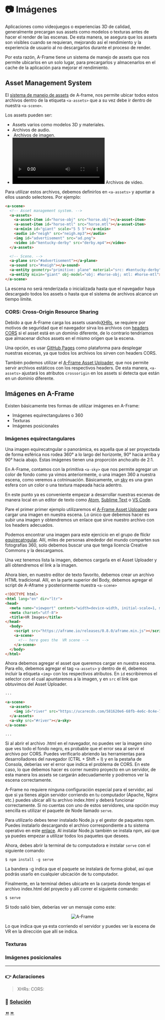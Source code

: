 # :camera: Imágenes

Aplicaciones como videojuegos o experiencias 3D de calidad, generalmente precargan sus assets como modelos o texturas antes de hacer el render de las escenas. De esta manera, se asegura que los assets son visibles cuando se requieran, mejorando así el rendimiento y la experiencia de usuario al no descargarlos durante el proceso de render.

Por esta razón, A-Frame tiene un sistema de manejo de assets que nos permite ubicarlos en un solo lugar, para precargarlos y almacenarlos en el cache de la aplicación para mejorar el rendimiento.

## Asset Management System
El [sistema de manejo de assets](https://aframe.io/docs/0.8.0/core/asset-management-system.html) de A-frame, nos permite ubicar todos estos archivos dentro de la etiqueta `<a-assets>` que a su vez debe ir dentro de nuestra `<a-scene>`.

Los assets pueden ser:

* **<a-asset-item>** Assets varios como modelos 3D y materiales.
* **<audio>** Archivos de audio.
* **<img>** Archivos de imagen.
* **<video>** Archivos de video.

Para utilizar estos archivos, debemos definirlos en `<a-assets>` y apuntar a ellos usando selectores. Por ejemplo:

```html
<a-scene>
  <!-- Asset management system. -->
  <a-assets>
    <a-asset-item id="horse-obj" src="horse.obj"></a-asset-item>
    <a-asset-item id="horse-mtl" src="horse.mtl"></a-asset-item>
    <a-mixin id="giant" scale="5 5 5"></a-mixin>
    <audio id="neigh" src="neigh.mp3"></audio>
    <img id="advertisement" src="ad.png">
    <video id="kentucky-derby" src="derby.mp4"></video>
  </a-assets>

  <!-- Scene. -->
  <a-plane src="#advertisement"></a-plane>
  <a-sound src="#neigh"></a-sound>
  <a-entity geometry="primitive: plane" material="src: #kentucky-derby"></a-entity>
  <a-entity mixin="giant" obj-model="obj: #horse-obj; mtl: #horse-mtl"></a-entity>
</a-scene>
````

La escena no será renderizada o inicializada hasta que el navegador haya descargado todos los assets o hasta que el sistema de archivos alcance un tiempo límite.

### CORS: Cross-Origin Resource Sharing
Debido a que A-Frame carga los assets usando[XHRs](#point_right-aclaraciones), se requiere por motivos de seguridad que el navegador sirva los archivos con [headers CORS](#point_right-aclaraciones) si el asset está en un dominio diferente, de lo contrario tendríamos que almacenar dichos assets en el mismo origen que la escena.

Una opción, es usar [GitHub Pages](https://pages.github.com/) como plataforma para desplegar nuestras escenas, ya que todos los archivos los sirven con headers CORS.

También podemos utilizar el [A-Frame Asset Uploader](https://cdn.aframe.io/), que nos permite servir archivos estáticos con los respectivos headers. De esta manera, `<a-assets>` ajustará los atributos `crossorigin` en los assets si detecta que están en un dominio diferente.

## Imágenes en A-Frame
Existen básicamente tres formas de utilizar imágenes en A-Frame:

* Imágenes equirectangulares o 360
* Texturas
* Imágenes posicionales

### Imágenes equirectangulares
Una imagen equirecatngular o panorámica, es aquella que al ser proyectada de forma esférica nos rodea 360° a lo largo del horizonte, 90° hacia arriba y 90° hacia abajo. Estas imágenes tienen una proporción ancho:alto de 2:1.

En A-Frame, contamos con la primitiva `<a-sky>` que nos permite agregar un color de fondo como ya vimos anteriormente, o una imagen 360 a nuestra escena, como veremos a cotninuación. Básicamente, un [sky](https://aframe.io/docs/0.8.0/primitives/a-sky.html#example) es una gran esfera con un color o una textura mapeada hacia adentro.

En este punto ya es conveniente empezar a desarrollar nuestras escenas de manera local en un editor de texto como [Atom](https://atom.io/), [Sublime Text](https://www.sublimetext.com/) o [VS Code](https://code.visualstudio.com/).

Pare el primer primer ejemplo utilizaremos el [A-Frame Asset Uploader](https://cdn.aframe.io/) para cargar una imagen en nuestra escena. Lo único que debemos hacer es subir una imagen y obtendremos un enlace que sirve nuestro archivo con los headers adecuados.

Podemos encontrar una imagen para este ejercicio en el grupo de flickr [equirecatngular](https://www.flickr.com/groups/equirectangular/). Allí, miles de personas alrededor del mundo comparten sus fotografías 360, solo debemos buscar una que tenga licencia Creative Commons y la descargamos.

Una vez tenemos lista la imagen, debemos cargarla en el Asset Uploader y allí obtendremos el link a la imagen.

Ahora bien, en nuestro editor de texto favorito, debemos crear un archivo HTML tradicional. Allí, en la parte superior del Body, debemos agregar el script de A-Aframe y posteriormente nuestra `<a-scene>`

```html
<!DOCTYPE html>
<html lang="en" dir="ltr">
<head>
  <meta name="viewport" content="width=device-width, initial-scale=1, maximum-scale=1">
  <meta charset="utf-8">
  <title>VR Images</title>
</head>
  <body>
    <script src="https://aframe.io/releases/0.8.0/aframe.min.js"></script>
    <a-scene>
      <!-- here goes the  VR scene -->
    </a-scene>
  </body>
</html>
````

Ahora debemos agregar el asset que queremos cargar en nuestra escena. Para ello, debemos agregar el tag `<a-assets>` y dentro de él, debemos incluir la etiqueta `<img>` con los respectivos atributos. En `id` escribiremos el selector con el cual apuntaremos a la imagen, y en `src` el link que obtuvimos del Asset Uploader.

```html
...

<a-scene>
  <a-assets>
    <img id="river" src="https://ucarecdn.com/581620e6-68fb-4e6c-8c4e-7120117b8411/">
  </a-assets>
  <a-sky src="#river"></a-sky>
</a-scene>

...
````

Si al abrir el archivo .html en el navegador, no puedes ver la imagen sino que ves todo el fondo negro, es probable que el error sea al servir el archivo por CORS. Puedes verificarlo abriendo las herramientas para desarrolladores del navegador (CTRL + Shift + I) y en la pestaña de Consola, deberías ver el error que indica el problema de CORS. En este caso, lo que debemos hacer es correr nuestro proyecto en un servidor, de esta manera los assets se cargarán adecuadamente y podremos ver la escena correctamente.

A-Frame no requiere ninguna configuración especial para el servidor, así que si ya tienes algún servidor corriendo en tu computador (Apache, Nginx etc.) puedes ubicar allí tu archivo index.html y deberá funcionar correctamente. Si no cuentas con uno de estos servidores, una opción muy sencilla es utilizar el paquete de Node llamado `serve`.

Para utilizarlo debes tener instalado Node.js y el gestor de paquetes npm. Puedes instalarlo descargando el archivo correspondiente a tu sistema operativo en este [enlace](https://nodejs.org/en/download/). Al instalar Node.js también se instala npm, así que ya puedes empezar a utilizar todos los paquetes que desees.

Ahora, debes abrir la terminal de tu computadora e instalar `serve` con el siguiente comando:

```
$ npm install -g serve
```

La bandera -g indica que el paquete se instalará de forma global, así que podrás usarlo en cualquier ubicación de tu computador.

Finalmente, en la terminal debes ubicarte en la carpeta donde tengas el archivo index.html del proyecto y allí correr el siguiente comando:

```
$ serve
```

Si todo salió bien, deberías ver un mensaje como este:

<p align="center">
 <img src="../docs/img/serve.png" alt="A-Frame">
</p>

Lo que indica que ya esta corriendo el servidor y puedes ver la escena de VR en la dirección que allí se indica.


### Texturas

### Imágenes posicionales
___
### :point_right: Aclaraciones
>XHRs:
>CORS:

### 📝 [Solución]()

[⏪](https://github.com/fcor/aframe-workshop/blob/master/ex/5.md)  [⏩](https://github.com/fcor/aframe-workshop/blob/master/ex/7.md)
